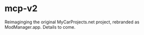 # mcp-v2

Reimaginging the original MyCarProjects.net project, rebranded as ModManager.app. Details to come.
